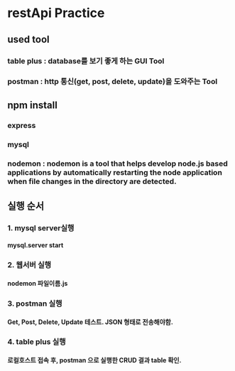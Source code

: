 # restApi Practice

## used tool
### table plus : database를 보기 좋게 하는 GUI Tool
### postman : http 통신(get, post, delete, update)을 도와주는 Tool

## npm install
### express
### mysql
### nodemon : nodemon is a tool that helps develop node.js based applications by automatically restarting the node application when file changes in the directory are detected.

## 실행 순서
### 1. mysql server실행
#### mysql.server start
### 2. 웹서버 실행
#### nodemon 파일이름.js
### 3. postman 실행
#### Get, Post, Delete, Update 테스트. JSON 형태로 전송해야함.
### 4. table plus 실행
#### 로컬호스트 접속 후, postman 으로 실행한 CRUD 결과 table 확인.
